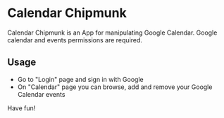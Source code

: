 # Calendar Chipmunk

Calendar Chipmunk is an App for manipulating Google Calendar.
Google calendar and events permissions are required.

## Usage

- Go to "Login" page and sign in with Google
- On "Calendar" page you can browse, add and remove your Google Calendar events

Have fun!
